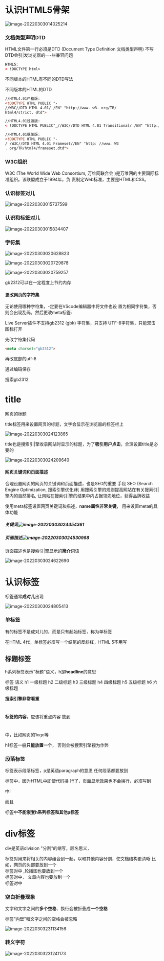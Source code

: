 # 认识HTML5骨架

![image-20220303014025214](../assets/image-20220303014025214.png)

### 文档类型声明DTD

HTML文件第一行必须是DTD (Document Type Definition
文档类型声明)
不写DTD会引|发浏览器的一-些兼容问题

```html
HTML5:
< !DOCTYPE html>
```

不同版本的HTML有不同的DTD写法

不同版本的HTML的DTD

```html
//HTML4.01严格版:
<!DOCTYPE HTML PUBLIC "-
//W3C//DTD HTML 4.01/ /EN" "http://www. w3. org/TR/
html4/strict. dtd">

//HTML4.01过渡版:
< !DOCTYPE HTML PUBLIC"_//W3C//DTD HTML 4.01 Transitional/ /EN" "http://Www. w3. org/TR/ htm14/ loose.dtd">

//HTML4.01框架版:
<!DOCTYPE HTML PUBLIC "-
/ /W3C//DTD HTML 4.01 Frameset//EN" "http: //www. W3
. org/TR/html4/frameset.dtd">
```

### W3C组织

W3C (The World Wide Web Consortium, 万维网联合会
)是万维网的主要国际标准组织。该联盟成立于1994年，负
责制定Web标准，主要是HTML和CSS。

### 认识<html>标签对儿



![image-20220303015737599](../assets/image-20220303015737599.png)

### 认识<head>和<body>标签对儿

![image-20220303015834407](../assets/image-20220303015834407.png)

### 字符集

![image-20220303020628823](../assets/image-20220303020628823.png)



![image-20220303020729878](../assets/image-20220303020729878.png)

![image-20220303020759257](../assets/image-20220303020759257.png)

gb2312可以在一定程度上节约内存

#### 更改网页的字符集

无论使用哪种字符集，-定要在VScode编辑器中将文件也设
置为相同字符集，否则会出现乱码，然后更改meta标签:



Live Server插件不支持gb2312 (gbk) 字符集，只支持
UTF-8字符集，只能双击图标打开



先改字符集代码

```html
<meta charset="gb2312">
```

再改底部的utf-8

通过编码保存

搜索gb2312

# title

网页的标题

title标签用来设置网页的标题，文字会显示在浏览器的标签栏上

![image-20220303024123865](../assets/image-20220303024123865.png)

title也是搜索引|擎收录网站时显示的标题，为了**吸引用户点击**，合理设置title是必要的

![image-20220303024209640](../assets/image-20220303024209640.png)

#### 网页关键词和页面描述

合理设置网页的网页的关键词和页面描述，也是SEO的重要
手段
SEO (Search Engine Optimization, 搜索引擎优化)利
用搜索引擎的规则提高网站在有关搜索引|擎内的自然排名,
让网站在搜索引|擎的结果中内占据领先地位，获得品牌收益



使用meta标签设置网页关键词和描述，**name属性非常关键**，
用来设置meta的具体功能



##### 关键词![image-20220303024454361](../assets/image-20220303024454361.png)



##### 页面描述![image-20220303024530968](../assets/image-20220303024530968.png)

页面描述也是搜索引|擎显示的**简介**词语

![image-20220303024622690](../assets/image-20220303024622690.png)

# 认识标签

标签通常**成对儿**出现

![image-20220303024805413](../assets/image-20220303024805413.png)

### 单标签

有的标签不是成对儿的，而是只有起始标签，称为单标签

<meta charset="UTF-8">
在HTML 4代，单标签必须写一个结尾的反斜杠，HTML 5不用写

## 标题标签

h系列标签表示"标题”语义，h是**headline**的意思

标签
语义
h1	一级标题
h2	二级标题
h3	三级标题
h4	四级标题
h5	五级标题
h6	六级标题

**搜索引擎非常看重<h1></h1>标签的内容**，应该将重点内容
放到<h1></h1>中，比如网页的1ogo等

h1标签一般**只能放置一个**， 否则会被搜索引擎视为作弊



### 段落标签

<p></p>标签表示段落标签，p是英语paragraph的意思
任何段落都要放到<p></p>标签中，因为HTML中即使代码换
行了，页面显示效果也不会换行，必须写到<p></p>中!

而且<p></p>标签中**不能嵌套h系列标签和其他p标签**

# div标签

div是英语division "分割”的缩写，顾名思义，<div></div>标签对用来将相关的内容组合到一起，以和其他内容分割，使文档结构更清晰
比如，网页的头部要放到一个<div></div>标签对中 ,轮播图也要放到一个<div></div>标签对中， 文章内容也要放到一个<div></div>标签对中

### 空白折叠现象

文字和文字之间的**多个空格**、换行会被折叠成**一个空格**

标签“内壁”和文字之间的空格会被忽略

![image-20220303231134156](../assets/image-20220303231134156.png)

### 转义字符

![image-20220303231241173](../assets/image-20220303231241173.png)


